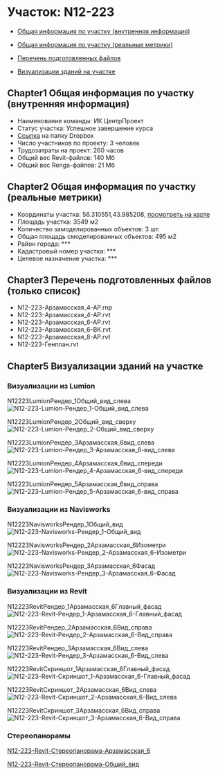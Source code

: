 # Участок: N12-223

* [Общая информация по участку (внутренняя информация)](#Chapter1)

* [Общая информация по участку (реальные метрики)](#Chapter2)

* [Перечень подготовленных файлов](#Chapter3)

* [Визуализации зданий на участке](#Chapter5)

## <a id="test">Chapter1</a> Общая информация по участку (внутренняя информация)
+ Наименование команды: ИК ЦентрПроект
+ Статус участка: Успешное завершение курса
+ [Ссылка](https://www.dropbox.com/sh/wvvgv1nw1iqred9/AABbjlHSlPLSMGRf-SV5rvsFa/N12_223?dl=0) на папку Dropbox
+ Число участников по проекту: 3 человек
+ Трудозатраты на проект: 260 часов
+ Общий вес Revit-файлов: 140 Мб
+ Общий вес Renga-файлов: 21 Мб
## <a id="test">Chapter2</a> Общая информация по участку (реальные метрики)
+ Координаты участка: 56.310551,43.985208, [посмотреть на карте]("yandex.ru/maps/47/nizhny-novgorod/?ll=56.310551%2C43.985208&z=19")
+ Площадь участка: 3549 м2
+ Количество замоделированных объектов: 3 шт.
+ Общая площадь смоделированных объектов: 495 м2
+ Район города: *** 
+ Кадастровый номер участка: *** 
+ Целевое назначение участка: *** 
## <a id="test">Chapter3</a> Перечень подготовленных файлов (только список)
+ N12-223-Арзамасская_4-АР.rnp
+ N12-223-Арзамасская_4-АР.rvt
+ N12-223-Арзамасская_6-АР.rvt
+ N12-223-Арзамасская_6-ВК.rvt
+ N12-223-Арзамасская_8-АР.rvt
+ N12-223-Генплан.rvt
## <a id="test">Chapter5</a> Визуализации зданий на участке
### Визуализации из Lumion
N12223LumionРендер_1Общий_вид_слева
![N12-223-Lumion-Рендер_1-Общий_вид_слева](/Images/N12_223/N12-223-Lumion-Рендер_1-Общий_вид_слева_Compressed.jpg)

N12223LumionРендер_2Общий_вид_сверху
![N12-223-Lumion-Рендер_2-Общий_вид_сверху](/Images/N12_223/N12-223-Lumion-Рендер_2-Общий_вид_сверху_Compressed.jpg)

N12223LumionРендер_3Арзамасская_6вид_слева
![N12-223-Lumion-Рендер_3-Арзамасская_6-вид_слева](/Images/N12_223/N12-223-Lumion-Рендер_3-Арзамасская_6-вид_слева_Compressed.jpg)

N12223LumionРендер_4Арзамасская_6вид_спереди
![N12-223-Lumion-Рендер_4-Арзамасская_6-вид_спереди](/Images/N12_223/N12-223-Lumion-Рендер_4-Арзамасская_6-вид_спереди_Compressed.jpg)

N12223LumionРендер_5Арзамасская_6вид_справа
![N12-223-Lumion-Рендер_5-Арзамасская_6-вид_справа](/Images/N12_223/N12-223-Lumion-Рендер_5-Арзамасская_6-вид_справа_Compressed.jpg)

### Визуализации из Navisworks
N12223NavisworksРендер_1Общий_вид
![N12-223-Navisworks-Рендер_1-Общий_вид](/Images/N12_223/N12-223-Navisworks-Рендер_1-Общий_вид_Compressed.jpg)

N12223NavisworksРендер_2Арзамасская_6Изометри
![N12-223-Navisworks-Рендер_2-Арзамасская_6-Изометри](/Images/N12_223/N12-223-Navisworks-Рендер_2-Арзамасская_6-Изометри_Compressed.jpg)

N12223NavisworksРендер_3Арзамасская_6Фасад
![N12-223-Navisworks-Рендер_3-Арзамасская_6-Фасад](/Images/N12_223/N12-223-Navisworks-Рендер_3-Арзамасская_6-Фасад_Compressed.jpg)

### Визуализации из Revit
N12223RevitРендер_1Арзамасская_6Главный_фасад
![N12-223-Revit-Рендер_1-Арзамасская_6-Главный_фасад](/Images/N12_223/N12-223-Revit-Рендер_1-Арзамасская_6-Главный_фасад_Compressed.jpg)

N12223RevitРендер_2Арзамасская_6Вид_справа
![N12-223-Revit-Рендер_2-Арзамасская_6-Вид_справа](/Images/N12_223/N12-223-Revit-Рендер_2-Арзамасская_6-Вид_справа_Compressed.jpg)

N12223RevitРендер_3Арзамасская_6Вид_слева
![N12-223-Revit-Рендер_3-Арзамасская_6-Вид_слева](/Images/N12_223/N12-223-Revit-Рендер_3-Арзамасская_6-Вид_слева_Compressed.jpg)

N12223RevitСкриншот_1Арзамасская_6Главный_фасад
![N12-223-Revit-Скриншот_1-Арзамасская_6-Главный_фасад](/Images/N12_223/N12-223-Revit-Скриншот_1-Арзамасская_6-Главный_фасад_Compressed.jpg)

N12223RevitСкриншот_2Арзамасская_6Вид_слева
![N12-223-Revit-Скриншот_2-Арзамасская_6-Вид_слева](/Images/N12_223/N12-223-Revit-Скриншот_2-Арзамасская_6-Вид_слева_Compressed.jpg)

N12223RevitСкриншот_3Арзамасская_6Вид_справа
![N12-223-Revit-Скриншот_3-Арзамасская_6-Вид_справа](/Images/N12_223/N12-223-Revit-Скриншот_3-Арзамасская_6-Вид_справа_Compressed.jpg)

### Стереопанорамы
[N12-223-Revit-Стереопанорама-Арзамасская_6](https://pano.autodesk.com/pano.html?url=jpgs/4262c4fb-a77f-42ea-95f9-6d388a783cdd&version=2)

[N12-223-Revit-Стереопанорама-Общий_вид](https://pano.autodesk.com/pano.html?url=jpgs/a236a544-07be-43be-8ad3-18d496484c81&version=2)

